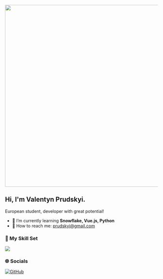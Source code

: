 <p align="center">
  <img src="https://user-images.githubusercontent.com/74750414/167504857-4129cbc1-2d10-4478-be39-3c1a3bee2dbc.gif" width="600" />
</p>


## Hi, I'm Valentyn Prudskyi.
European student, developer with great potential!

- 🌱 I’m currently learning **Snowflake, Vue.js, Python**
- 💬 How to reach me: [prudskyi@gmail.com](mailto:prudskyi@gmail.com)

### 🧰 My Skill Set
<img src="https://skillicons.dev/icons?i=python,mysql,html,css,js,vue,blender,figma" />

### 🌐 Socials
[![GitHub](https://img.shields.io/badge/GitHub-%2312100E.svg?logo=github&logoColor=white)](https://github.com/nnnpppxxx)
